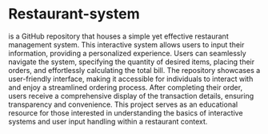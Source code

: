 <h1>Restaurant-system</h1> is a GitHub repository that houses a simple yet effective restaurant management system. This interactive system allows users to input their information, providing a personalized experience. Users can seamlessly navigate the system, specifying the quantity of desired items, placing their orders, and effortlessly calculating the total bill. The repository showcases a user-friendly interface, making it accessible for individuals to interact with and enjoy a streamlined ordering process. After completing their order, users receive a comprehensive display of the transaction details, ensuring transparency and convenience. This project serves as an educational resource for those interested in understanding the basics of interactive systems and user input handling within a restaurant context.




